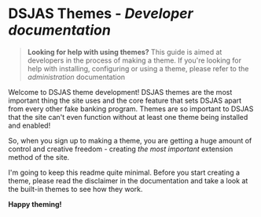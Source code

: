 # DSJAS Themes - *Developer documentation*

> **Looking for help with using themes?** This guide is aimed at developers in the process of making a theme. If you're looking for help with installing, configuring or using a theme, please refer to the *administration* documentation

Welcome to DSJAS theme development! DSJAS themes are the most important thing the site uses and the core feature that sets DSJAS apart from every other fake banking program. Themes are so important to DSJAS that the site can't even function without at least one theme being installed and enabled!

So, when you sign up to making a theme, you are getting a huge amount of control and creative freedom - creating *the most important* extension method of the site.

I'm going to keep this readme quite minimal. Before you start creating a theme, please read the disclaimer in the documentation and take a look at the built-in themes to see how they work.

**Happy theming!**
